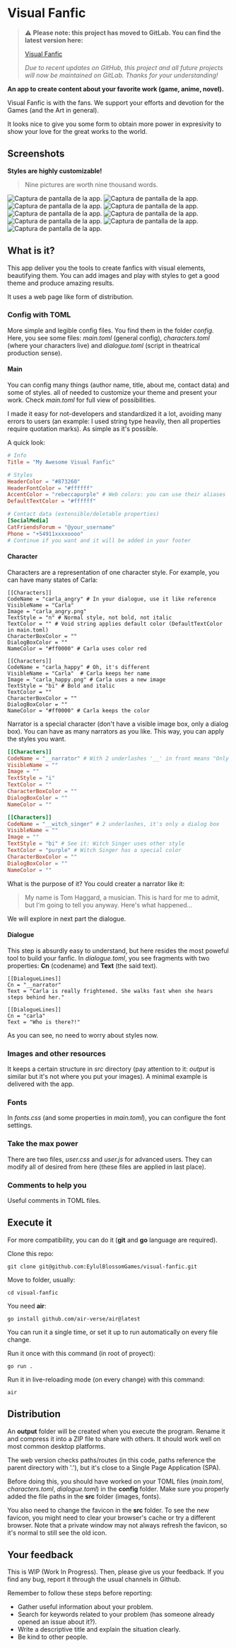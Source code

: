 # Visual Fanfic

> ⚠️ **Please note: this project has moved to GitLab. You can find the latest version here:**
> 
> [Visual Fanfic](https://gitlab.com/eylulblossomgamesteam/visual-fanfic "https://gitlab.com/eylulblossomgamesteam/visual-fanfic")
>
> *Due to recent updates on GitHub, this project and all future projects will now be maintained on GitLab. Thanks for your understanding!*

**An app to create content about your favorite work (game, anime, novel).**

Visual Fanfic is with the fans. We support your efforts and devotion for the Games (and the Art in general).

It looks nice to give you some form to obtain more power in expresivity to show your love for the great works to the world.

## Screenshots

**Styles are highly customizable!**

> Nine pictures are worth nine thousand words.

![Captura de pantalla de la app.](screenshots/c1.png)
![Captura de pantalla de la app.](screenshots/c2.png)
![Captura de pantalla de la app.](screenshots/c3.png)
![Captura de pantalla de la app.](screenshots/c4.png)
![Captura de pantalla de la app.](screenshots/c5.png)
![Captura de pantalla de la app.](screenshots/c6.png)
![Captura de pantalla de la app.](screenshots/c7.png)
![Captura de pantalla de la app.](screenshots/c8.png)
![Captura de pantalla de la app.](screenshots/c9.png)

## What is it?

This app deliver you the tools to create fanfics with visual elements, beautifying them. You can add images and play with styles to get a good theme and produce amazing results.

It uses a web page like form of distribution.

### Config with TOML

More simple and legible config files. You find them in the folder *config*. Here, you see some files: *main.toml* (general config), *characters.toml* (where your characters live) and *dialogue.toml* (script in theatrical production sense).

#### Main

You can config many things (author name, title, about me, contact data) and some of styles. all of needed to customize your theme and present your work. Check *main.toml* for full view of possibilities.

I made it easy for not-developers and standardized it a lot, avoiding many errors to users (an example: I used string type heavily, then all properties require quotation marks). As simple as it's possible.

A quick look:

```toml
# Info
Title = "My Awesome Visual Fanfic"

# Styles
HeaderColor = "#873260"
HeaderFontColor = "#ffffff"
AccentColor = "rebeccapurple" # Web colors: you can use their aliases
DefaultTextColor = "#ffffff"

# Contact data (extensible/deletable properties)
[SocialMedia]
CatFriendsForum = "@your_username"
Phone = "+54911xxxxoooo"
# Continue if you want and it will be added in your footer
```

#### Character

Characters are a representation of one character style. For example, you can have many states of Carla:

```
[[Characters]]
CodeName = "carla_angry" # In your dialogue, use it like reference
VisibleName = "Carla" 
Image = "carla_angry.png"
TextStyle = "n" # Normal style, not bold, not italic
TextColor = "" # Void string applies default color (DefaultTextColor in main.toml)
CharacterBoxColor = ""
DialogBoxColor = ""
NameColor = "#ff0000" # Carla uses color red

[[Characters]]
CodeName = "carla_happy" # Oh, it's different
VisibleName = "Carla"  # Carla keeps her name
Image = "carla_happy.png" # Carla uses a new image
TextStyle = "bi" # Bold and italic
TextColor = ""
CharacterBoxColor = ""
DialogBoxColor = ""
NameColor = "#ff0000" # Carla keeps the color
```

Narrator is a special character (don't have a visible image box, only a dialog box). You can have as many narrators as you like. This way, you can apply the styles you want.

```toml
[[Characters]]
CodeName = "__narrator" # With 2 underlashes '__' in front means "Only text Box"
VisibleName = "" 
Image = ""
TextStyle = "i"
TextColor = ""
CharacterBoxColor = ""
DialogBoxColor = ""
NameColor = ""

[[Characters]]
CodeName = "__witch_singer" # 2 underlashes, it's only a dialog box
VisibleName = "" 
Image = ""
TextStyle = "bi" # See it: Witch Singer uses other style
TextColor = "purple" # Witch Singer has a special color 
CharacterBoxColor = ""
DialogBoxColor = ""
NameColor = ""
```
What is the purpose of it? You could creater a narrator like it:

> My name is Tom Haggard, a musician. This is hard for me to admit, but I'm going to tell you anyway. Here's what happened...

We will explore in next part the dialogue.

#### Dialogue

This step is absurdly easy to understand, but here resides the most poweful tool to build your fanfic. In *dialogue.toml*, you see fragments with two properties: **Cn** (codename) and **Text** (the said text).

```
[[DialogueLines]]
Cn = "__narrator"
Text = "Carla is really frightened. She walks fast when she hears steps behind her."

[[DialogueLines]]
Cn = "carla"
Text = "Who is there?!"
```

As you can see, no need to worry about styles now.

### Images and other resources

It keeps a certain structure in *src* directory (pay attention to it: *output* is similar but it's not where you put your images). A minimal example is delivered with the app.

### Fonts

In *fonts.css* (and some properties in *main.toml*), you can configure the font settings.

### Take the max power

There are two files, *user.css* and *user.js* for advanced users. They can modify all of desired from here (these files are applied in last place).

### Comments to help you

Useful comments in TOML files.

## Execute it

For more compatibility, you can do it (**git** and **go** language are required). 

Clone this repo:

```
git clone git@github.com:EylulBlossomGames/visual-fanfic.git
```

Move to folder, usually:

```
cd visual-fanfic
```

You need **air**:

```
go install github.com/air-verse/air@latest
```

You can run it a single time, or set it up to run automatically on every file change.

Run it once with this command (in root of proyect):

```
go run .
```
Run it in live-reloading mode (on every change) with this command:

```
air
```

## Distribution

An **output** folder will be created when you execute the program. Rename it and compress it into a ZIP file to share with others. It should work well on most common desktop platforms.

The web version checks paths/routes (in this code, paths reference the parent directory with '.'), but it's close to a Single Page Application (SPA).

Before doing this, you should have worked on your TOML files (*main.toml*, *characters.toml*, *dialogue.toml*) in the **config** folder. Make sure you properly added the file paths in the **src** folder (images, fonts).

You also need to change the favicon in the **src** folder. To see the new favicon, you might need to clear your browser's cache or try a different browser. Note that a private window may not always refresh the favicon, so it's normal to still see the old icon.

## Your feedback

This is WIP  (Work In Progress). Then, please give us your feedback. If you find any bug, report it through the usual channels in Github.

Remember to follow these steps before reporting:

* Gather useful information about your problem.
* Search for keywords related to your problem (has someone already opened an issue about it?).
* Write a descriptive title and explain the situation clearly.
* Be kind to other people.